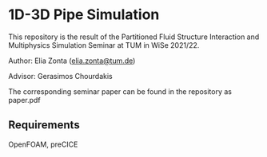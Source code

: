 # 1D-3D Pipe Simulation

This repository is the result of the Partitioned Fluid Structure Interaction and Multiphysics Simulation Seminar at TUM in WiSe 2021/22.

Author: Elia Zonta (elia.zonta@tum.de)

Advisor: Gerasimos Chourdakis

The corresponding seminar paper can be found in the repository as paper.pdf

## Requirements

OpenFOAM, preCICE

